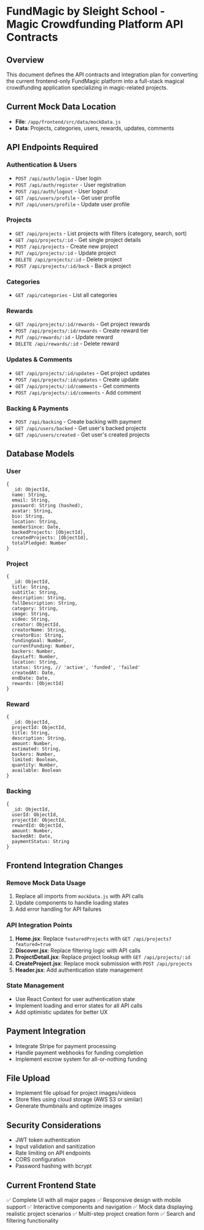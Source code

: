 # FundMagic by Sleight School - Magic Crowdfunding Platform API Contracts

## Overview
This document defines the API contracts and integration plan for converting the current frontend-only FundMagic platform into a full-stack magical crowdfunding application specializing in magic-related projects.

## Current Mock Data Location
- **File**: `/app/frontend/src/data/mockData.js`
- **Data**: Projects, categories, users, rewards, updates, comments

## API Endpoints Required

### Authentication & Users
- `POST /api/auth/login` - User login
- `POST /api/auth/register` - User registration  
- `POST /api/auth/logout` - User logout
- `GET /api/users/profile` - Get user profile
- `PUT /api/users/profile` - Update user profile

### Projects
- `GET /api/projects` - List projects with filters (category, search, sort)
- `GET /api/projects/:id` - Get single project details
- `POST /api/projects` - Create new project
- `PUT /api/projects/:id` - Update project
- `DELETE /api/projects/:id` - Delete project
- `POST /api/projects/:id/back` - Back a project

### Categories
- `GET /api/categories` - List all categories

### Rewards
- `GET /api/projects/:id/rewards` - Get project rewards
- `POST /api/projects/:id/rewards` - Create reward tier
- `PUT /api/rewards/:id` - Update reward
- `DELETE /api/rewards/:id` - Delete reward

### Updates & Comments
- `GET /api/projects/:id/updates` - Get project updates
- `POST /api/projects/:id/updates` - Create update
- `GET /api/projects/:id/comments` - Get comments
- `POST /api/projects/:id/comments` - Add comment

### Backing & Payments
- `POST /api/backing` - Create backing with payment
- `GET /api/users/backed` - Get user's backed projects
- `GET /api/users/created` - Get user's created projects

## Database Models

### User
```
{
  _id: ObjectId,
  name: String,
  email: String,
  password: String (hashed),
  avatar: String,
  bio: String,
  location: String,
  memberSince: Date,
  backedProjects: [ObjectId],
  createdProjects: [ObjectId],
  totalPledged: Number
}
```

### Project
```
{
  _id: ObjectId,
  title: String,
  subtitle: String,
  description: String,
  fullDescription: String,
  category: String,
  image: String,
  video: String,
  creator: ObjectId,
  creatorName: String,
  creatorBio: String,
  fundingGoal: Number,
  currentFunding: Number,
  backers: Number,
  daysLeft: Number,
  location: String,
  status: String, // 'active', 'funded', 'failed'
  createdAt: Date,
  endDate: Date,
  rewards: [ObjectId]
}
```

### Reward
```
{
  _id: ObjectId,
  projectId: ObjectId,
  title: String,
  description: String,
  amount: Number,
  estimated: String,
  backers: Number,
  limited: Boolean,
  quantity: Number,
  available: Boolean
}
```

### Backing
```
{
  _id: ObjectId,
  userId: ObjectId,
  projectId: ObjectId,
  rewardId: ObjectId,
  amount: Number,
  backedAt: Date,
  paymentStatus: String
}
```

## Frontend Integration Changes

### Remove Mock Data Usage
1. Replace all imports from `mockData.js` with API calls
2. Update components to handle loading states
3. Add error handling for API failures

### API Integration Points
1. **Home.jsx**: Replace `featuredProjects` with `GET /api/projects?featured=true`
2. **Discover.jsx**: Replace filtering logic with API calls
3. **ProjectDetail.jsx**: Replace project lookup with `GET /api/projects/:id`
4. **CreateProject.jsx**: Replace mock submission with `POST /api/projects`
5. **Header.jsx**: Add authentication state management

### State Management
- Use React Context for user authentication state
- Implement loading and error states for all API calls
- Add optimistic updates for better UX

## Payment Integration
- Integrate Stripe for payment processing
- Handle payment webhooks for funding completion
- Implement escrow system for all-or-nothing funding

## File Upload
- Implement file upload for project images/videos
- Store files using cloud storage (AWS S3 or similar)
- Generate thumbnails and optimize images

## Security Considerations
- JWT token authentication
- Input validation and sanitization
- Rate limiting on API endpoints
- CORS configuration
- Password hashing with bcrypt

## Current Frontend State
✅ Complete UI with all major pages
✅ Responsive design with mobile support
✅ Interactive components and navigation
✅ Mock data displaying realistic project scenarios
✅ Multi-step project creation form
✅ Search and filtering functionality